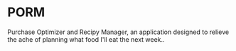# PORM
 Purchase Optimizer and Recipy Manager, an application designed to relieve the ache of planning what food I'll eat the next week..
